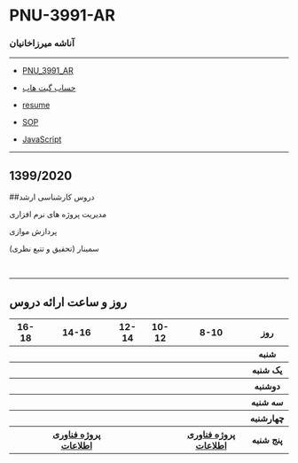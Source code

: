 # PNU-3991-AR


### آناشه میرزاخانیان 
 
---
-  [PNU_3991_AR](https://github.com/Anasheh-Mirzakhanian/PNU_3991_AR-1)
- [حساب گیت هاب](https://github.com/Anasheh-Mirzakhanian)

- [ resume](https://Anasheh-Mirzakhanian.github.io/Resume/)
- [SOP](https://Anasheh-Mirzakhanian.github.io/SOP/)
- [JavaScript](https://github.com/Anasheh-Mirzakhanian/JS-Certification/blob/main/certificate.pdf)
------------------
##  1399/2020
     

##دروس کارشناسی ارشد 
<p>مدیریت پروژه های نرم افزاری</p>
<p>پردازش موازی</p>
<p>سمینار (تحقیق و تتبع نظری)</p>
<br>

--------------
## روز و ساعت ارائه دروس

<table style="width:100%">
  <tr>
    <th >16-18</th>
    <th >14-16</th>
    <th >12-14</th>
    <th>10-12</th>
    <th>8-10</th>
    <th>روز</th>
  </tr>
  <tr>
    <th ></th>
    <th ></th>
    <th ></th>
    <th></th>
    <th></th>
    <th>شنبه</th>
  </tr>
   <tr>
    <th ></th>
    <th ></th>
    <th></th>
    <th></th>
    <th ></th>
    <th>یک شنبه</th>
  </tr>
   <tr>
     <th ></th>
     <th ></th>
     <th></th>
     <th></th>
    <th ></th>   
    <th>دوشنبه</th>
  </tr>
   <tr>
    <th ></th>
    <th ></th>
    <th></th>
    <th></th>
    <th ></th>
    <th>سه شنبه</th>
  </tr>
   <tr>
    <th ></th>
    <th ></th>
    <th></th>
    <th></th>
     <th ></th>
    <th>چهارشنبه</th>
  </tr>
   <tr>
    <th ></th>
     <th ><a href="https://github.com/AliRazavi-edu/PNU_3991/tree/master/_MSc/SoftwareProjectManagement">پروژه فناوری اطلاعات</a></th>
     <th ></th>
     <th></th>
    <th><a href="https://github.com/AliRazavi-edu/PNU_3991/tree/master/_MSc/AdvancedSoftwareEngineering">پروژه فناوری اطلاعات</a></th>
    <th>پنج شنبه</th>
  </tr>
</table>
